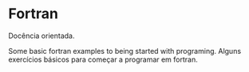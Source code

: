 # Fortran
Docência orientada.

Some basic fortran examples to being started with programing.
Alguns exercícios básicos para começar a programar em fortran.
